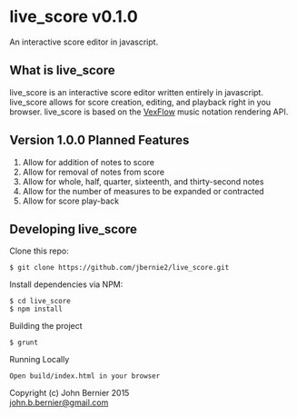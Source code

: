 # live_score v0.1.0

An interactive score editor in javascript.

## What is live_score

live_score is an interactive score editor written entirely in javascript.
live_score allows for score creation, editing, and playback right in
you browser. live_score is based on the [VexFlow](http://vexflow.com) music notation
rendering API.

## Version 1.0.0 Planned Features
  1. Allow for addition of notes to score
  2. Allow for removal of notes from score
  3. Allow for whole, half, quarter, sixteenth, and thirty-second notes
  4. Allow for the number of measures to be expanded or contracted
  5. Allow for score play-back  

## Developing live_score

Clone this repo:

    $ git clone https://github.com/jbernie2/live_score.git

Install dependencies via NPM:

    $ cd live_score
    $ npm install

Building the project

    $ grunt

Running Locally

    Open build/index.html in your browser

Copyright (c) John Bernier 2015 <br/>
<john.b.bernier@gmail.com>
